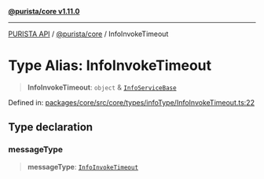 [**@purista/core v1.11.0**](../README.md)

***

[PURISTA API](../../../packages.md) / [@purista/core](../README.md) / InfoInvokeTimeout

# Type Alias: InfoInvokeTimeout

> **InfoInvokeTimeout**: `object` & [`InfoServiceBase`](InfoServiceBase.md)

Defined in: [packages/core/src/core/types/infoType/InfoInvokeTimeout.ts:22](https://github.com/puristajs/purista/blob/master/packages/core/src/core/types/infoType/InfoInvokeTimeout.ts#L22)

## Type declaration

### messageType

> **messageType**: [`InfoInvokeTimeout`](../enumerations/EBMessageType.md#infoinvoketimeout)
